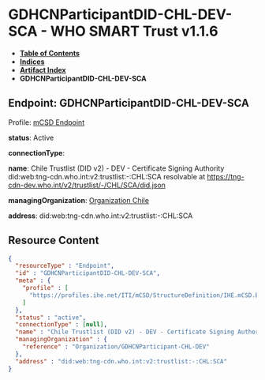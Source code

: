 # GDHCNParticipantDID-CHL-DEV-SCA - WHO SMART Trust v1.1.6

* [**Table of Contents**](toc.md)
* [**Indices**](indices.md)
* [**Artifact Index**](artifacts.md)
* **GDHCNParticipantDID-CHL-DEV-SCA**

## Endpoint: GDHCNParticipantDID-CHL-DEV-SCA

Profile: [mCSD Endpoint](https://profiles.ihe.net/ITI/mCSD/4.0.0/StructureDefinition-IHE.mCSD.Endpoint.html)

**status**: Active

**connectionType**: 

**name**: Chile Trustlist (DID v2) - DEV - Certificate Signing Authority did:web:tng-cdn.who.int:v2:trustlist:-:CHL:SCA resolvable at https://tng-cdn-dev.who.int/v2/trustlist/-/CHL/SCA/did.json

**managingOrganization**: [Organization Chile](Organization-GDHCNParticipant-CHL-DEV.md)

**address**: did:web:tng-cdn.who.int:v2:trustlist:-:CHL:SCA



## Resource Content

```json
{
  "resourceType" : "Endpoint",
  "id" : "GDHCNParticipantDID-CHL-DEV-SCA",
  "meta" : {
    "profile" : [
      "https://profiles.ihe.net/ITI/mCSD/StructureDefinition/IHE.mCSD.Endpoint"
    ]
  },
  "status" : "active",
  "connectionType" : [null],
  "name" : "Chile Trustlist (DID v2) - DEV - Certificate Signing Authority\ndid:web:tng-cdn.who.int:v2:trustlist:-:CHL:SCA\nresolvable at https://tng-cdn-dev.who.int/v2/trustlist/-/CHL/SCA/did.json",
  "managingOrganization" : {
    "reference" : "Organization/GDHCNParticipant-CHL-DEV"
  },
  "address" : "did:web:tng-cdn.who.int:v2:trustlist:-:CHL:SCA"
}

```
